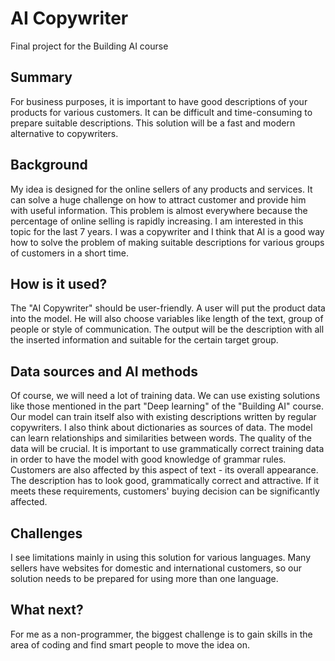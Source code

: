 
# AI Copywriter

Final project for the Building AI course

## Summary

For business purposes, it is important to have good descriptions of your products for various customers. It can be difficult and time-consuming to prepare suitable descriptions. This solution will be a fast and modern alternative to copywriters.

## Background

My idea is designed for the online sellers of any products and services. It can solve a huge challenge on how to attract customer and provide him with useful information. This problem is almost everywhere because the percentage of online selling is rapidly increasing. I am interested in this topic for the last 7 years. I was a copywriter and I think that AI is a good way how to solve the problem of making suitable descriptions for various groups of customers in a short time.

## How is it used?

The "AI Copywriter" should be user-friendly. A user will put the product data into the model. He will also choose variables like length of the text, group of people or style of communication. The output will be the description with all the inserted information and suitable for the certain target group.

## Data sources and AI methods

Of course, we will need a lot of training data. We can use existing solutions like those mentioned in the part "Deep learning" of the "Building AI" course. Our model can train itself also with existing descriptions written by regular copywriters. I also think about dictionaries as sources of data. The model can learn relationships and similarities between words. The quality of the data will be crucial. It is important to use grammatically correct training data in order to have the model with good knowledge of grammar rules. Customers are also affected by this aspect of text - its overall appearance. The description has to look good, grammatically correct and attractive. If it meets these requirements, customers' buying decision can be significantly affected.

## Challenges

I see limitations mainly in using this solution for various languages. Many sellers have websites for domestic and international customers, so our solution needs to be prepared for using more than one language.

## What next?

For me as a non-programmer, the biggest challenge is to gain skills in the area of coding and find smart people to move the idea on.
